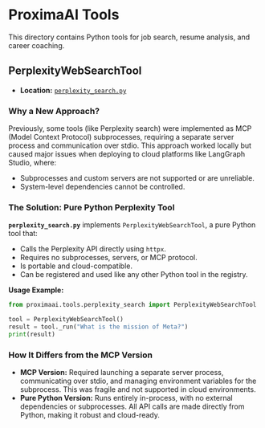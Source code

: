 # ProximaAI Tools

This directory contains Python tools for job search, resume analysis, and career coaching.

## PerplexityWebSearchTool

- **Location:** [`perplexity_search.py`](./perplexity_search.py)

### Why a New Approach?

Previously, some tools (like Perplexity search) were implemented as MCP (Model Context Protocol) subprocesses, requiring a separate server process and communication over stdio. This approach worked locally but caused major issues when deploying to cloud platforms like LangGraph Studio, where:
- Subprocesses and custom servers are not supported or are unreliable.
- System-level dependencies cannot be controlled.

### The Solution: Pure Python Perplexity Tool

**`perplexity_search.py`** implements `PerplexityWebSearchTool`, a pure Python tool that:
- Calls the Perplexity API directly using `httpx`.
- Requires no subprocesses, servers, or MCP protocol.
- Is portable and cloud-compatible.
- Can be registered and used like any other Python tool in the registry.

**Usage Example:**
```python
from proximaai.tools.perplexity_search import PerplexityWebSearchTool

tool = PerplexityWebSearchTool()
result = tool._run("What is the mission of Meta?")
print(result)
```

### How It Differs from the MCP Version
- **MCP Version:** Required launching a separate server process, communicating over stdio, and managing environment variables for the subprocess. This was fragile and not supported in cloud environments.
- **Pure Python Version:** Runs entirely in-process, with no external dependencies or subprocesses. All API calls are made directly from Python, making it robust and cloud-ready.
